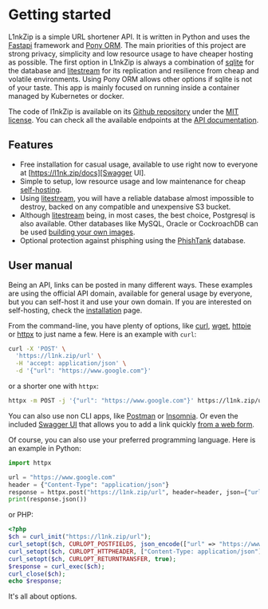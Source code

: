 # Getting started

L1nkZip is a simple URL shortener API. It is written in Python and uses the [Fastapi][FastApi] framework and [Pony ORM][PonyORM]. The main priorities of this project are strong privacy, simplicity and low resource usage to have cheaper hosting as possible. The first option in L1nkZip is always a combination of [sqlite](https://www.sqlite.org) for the database and [litestream][litestream] for its replication and resilience from cheap and volatile environments. Using Pony ORM allows other options if sqlite is not of your taste. This app is mainly focused on running inside a container managed by Kubernetes or docker.

The code of l1nkZip is available on its [Github repository][Github repository] under the [MIT license](https://spdx.org/licenses/MIT.html). You can check all the available endpoints at the [API documentation][Swagger UI].

## Features

* Free installation for casual usage, available to use right now to everyone at [https://l1nk.zip/docs][Swagger UI].
* Simple to setup, low resource usage and low maintenance for cheap [self-hosting](/l1nkZip/install).
* Using [litestream][litestream], you will have a reliable database almost impossible to destroy, backed on any compatible and unexpensive S3 bucket.
* Although [litestream][litestream] being, in most cases, the best choice, Postgresql is also available. Other databases like MySQL, Oracle or CockroachDB can be used [building your own images](/l1nkZip/install/#requirements).
* Optional protection against phisphing using the [PhishTank][PhishTank] database.

## User manual

Being an API, links can be posted in many different ways. These examples are using the official API domain, available for general usage by everyone, but you can self-host it and use your own domain. If you are interested on self-hosting, check the [installation](/l1nkZip/install) page.

From the command-line, you have plenty of options, like [curl](https://curl.se), [wget](https://www.gnu.org/software/wget/), [httpie](https://httpie.io) or [httpx](https://www.python-httpx.org) to just name a few. Here is an example with `curl`:

```bash
curl -X 'POST' \
  'https://l1nk.zip/url' \
  -H 'accept: application/json' \
  -d '{"url": "https://www.google.com"}'
```

or a shorter one with `httpx`:

```bash
httpx -m POST -j '{"url": "https://www.google.com"}' https://l1nk.zip/url
```

You can also use non CLI apps, like [Postman](https://www.postman.com) or [Insomnia](https://insomnia.rest). Or even the included [Swagger UI][Swagger UI] that allows you to add a link quickly [from a web form](https://l1nk.zip/docs#/urls/create_url_url_post).

Of course, you can also use your preferred programming language. Here is an example in Python:

```python
import httpx

url = "https://www.google.com"
header = {"Content-Type": "application/json"}
response = httpx.post("https://l1nk.zip/url", header=header, json={"url": url})
print(response.json())
```

or PHP:

```php
<?php
$ch = curl_init("https://l1nk.zip/url");
curl_setopt($ch, CURLOPT_POSTFIELDS, json_encode(["url" => "https://www.google.com"]));
curl_setopt($ch, CURLOPT_HTTPHEADER, ["Content-Type: application/json"]);
curl_setopt($ch, CURLOPT_RETURNTRANSFER, true);
$response = curl_exec($ch);
curl_close($ch);
echo $response;
```

It's all about options.

[FastApi]: https://fastapi.tiangolo.com
[PonyORM]: https://ponyorm.org
[PhishTank]: https://phishtank.org
[Swagger UI]: https://l1nk.zip/docs
[litestream]: https://litestream.io
[Github repository]: https://github.com/dorogoy/l1nkZip
